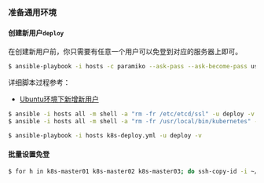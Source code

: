 ### 准备通用环境

#### 创建新用户`deploy`

在创建新用户前，你只需要有任意一个用户可以免登到对应的服务器上即可。

```bash
$ ansible-playbook -i hosts -c paramiko --ask-pass --ask-become-pass user-deploy.yml -v
```

详细脚本过程参考：
- [Ubuntu环境下新增新用户](manual-sop/01.add-deploy-user.md)


```bash
$ ansible -i hosts all -m shell -a "rm -fr /etc/etcd/ssl" -u deploy -v --become
$ ansible -i hosts all -m shell -a "rm -fr /usr/local/bin/kubernetes" -u deploy -v --become

$ ansible-playbook -i hosts k8s-deploy.yml -u deploy -v
```

#### 批量设置免登

```bash
$ for h in k8s-master01 k8s-master02 k8s-master03; do ssh-copy-id -i ~/.ssh/id_rsa.pub james@$h; done
```



